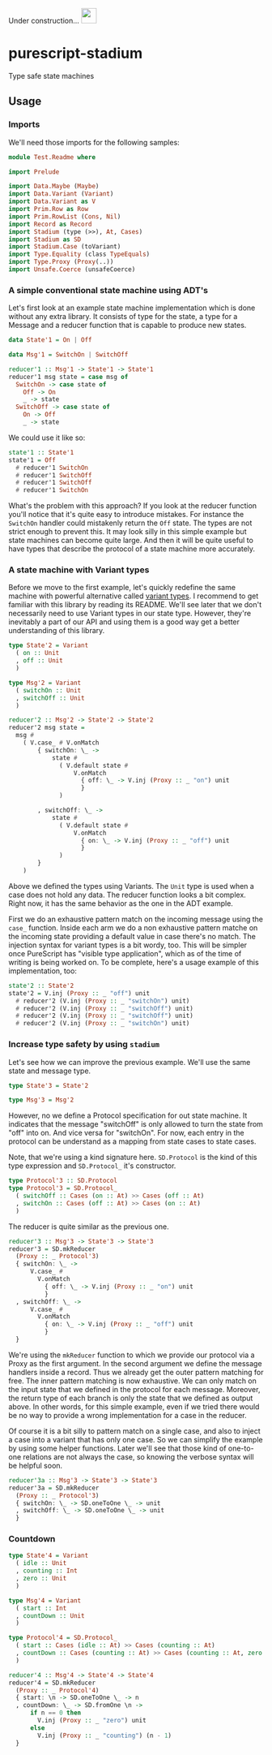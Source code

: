 Under construction... <img
src="https://media.tenor.com/MRCIli40TYoAAAAi/under-construction90s-90s.gif" width="30">

# purescript-stadium
Type safe state machines 

## Usage
### Imports
We'll need those imports for the following samples: 
```hs
module Test.Readme where

import Prelude

import Data.Maybe (Maybe)
import Data.Variant (Variant)
import Data.Variant as V
import Prim.Row as Row
import Prim.RowList (Cons, Nil)
import Record as Record
import Stadium (type (>>), At, Cases)
import Stadium as SD
import Stadium.Case (toVariant)
import Type.Equality (class TypeEquals)
import Type.Proxy (Proxy(..))
import Unsafe.Coerce (unsafeCoerce)
```
### A simple conventional state machine using ADT's
Let's first look at an example state machine implementation which is done
without any extra library.
It consists of type for the state, a type for a Message and a reducer
function that is capable to produce new states.
```hs
data State'1 = On | Off

data Msg'1 = SwitchOn | SwitchOff

reducer'1 :: Msg'1 -> State'1 -> State'1
reducer'1 msg state = case msg of
  SwitchOn -> case state of
    Off -> On
    _ -> state
  SwitchOff -> case state of
    On -> Off
    _ -> state
```
We could use it like so:
```hs
state'1 :: State'1
state'1 = Off
  # reducer'1 SwitchOn
  # reducer'1 SwitchOff
  # reducer'1 SwitchOff
  # reducer'1 SwitchOn
```
What's the problem with this approach? If you look at the reducer function
you'll notice that it's quite easy to introduce mistakes. For instance the
`SwitchOn` handler could mistakenly return the `Off` state. The types are not
strict enough to prevent this. It may look silly in this simple example but
state machines can become quite large. And then it will be quite useful to
have types that describe the protocol of a state machine more accurately. 

### A state machine with Variant types
Before we move to the first example, let's quickly redefine the same machine
with powerful alternative called [variant
types](https://github.com/natefaubion/purescript-variant). I recommend to get
familiar with this library by reading its README. We'll see later that we
don't necessarily need to use Variant types in our state type. However,
they're inevitably a part of our API and using them is a good way get a
better understanding of this library.
```hs
type State'2 = Variant
  ( on :: Unit
  , off :: Unit
  )

type Msg'2 = Variant
  ( switchOn :: Unit
  , switchOff :: Unit
  )

reducer'2 :: Msg'2 -> State'2 -> State'2
reducer'2 msg state =
  msg #
    ( V.case_ # V.onMatch
        { switchOn: \_ ->
            state #
              ( V.default state #
                  V.onMatch
                    { off: \_ -> V.inj (Proxy :: _ "on") unit
                    }
              )

        , switchOff: \_ ->
            state #
              ( V.default state #
                  V.onMatch
                    { on: \_ -> V.inj (Proxy :: _ "off") unit
                    }
              )
        }
    )
```
Above we defined the types using Variants. The `Unit` type is used when a
case does not hold any data. The reducer function looks a bit complex. Right
now, it has the same behavior as the one in the ADT example.

First we do an exhaustive pattern match on the incoming message using the
`case_` function. Inside each arm we do a non exhaustive pattern matche on
the incoming state providing a default value in case there's no match. The
injection syntax for variant types is a bit wordy, too. This will be simpler once
PureScript has "visible type application", which as of the time of writing is
being worked on.
To be complete, here's a usage example of this implementation, too:
```hs
state'2 :: State'2
state'2 = V.inj (Proxy :: _ "off") unit
  # reducer'2 (V.inj (Proxy :: _ "switchOn") unit)
  # reducer'2 (V.inj (Proxy :: _ "switchOff") unit)
  # reducer'2 (V.inj (Proxy :: _ "switchOff") unit)
  # reducer'2 (V.inj (Proxy :: _ "switchOn") unit)
```
### Increase type safety by using `stadium` 
Let's see how we can improve the previous example. We'll use the same state
and message type.
```hs
type State'3 = State'2

type Msg'3 = Msg'2
```
However, no we define a Protocol specification for out state machine. It
indicates that the message "switchOff" is only allowed to turn the state from
"off" into on. And vice versa for "switchOn". For now, each entry in the
protocol can be understand as a mapping from state cases to state cases.

Note, that we're using a kind signature here. `SD.Protocol` is the kind of
this type expression and `SD.Protocol_` it's constructor.
```hs
type Protocol'3 :: SD.Protocol
type Protocol'3 = SD.Protocol_
  ( switchOff :: Cases (on :: At) >> Cases (off :: At)
  , switchOn :: Cases (off :: At) >> Cases (on :: At)
  )
```
The reducer is quite similar as the previous one.
```hs
reducer'3 :: Msg'3 -> State'3 -> State'3
reducer'3 = SD.mkReducer
  (Proxy :: _ Protocol'3)
  { switchOn: \_ ->
      V.case_ #
        V.onMatch
          { off: \_ -> V.inj (Proxy :: _ "on") unit
          }
  , switchOff: \_ ->
      V.case_ #
        V.onMatch
          { on: \_ -> V.inj (Proxy :: _ "off") unit
          }
  }
```
We're using the `mkReducer` function to which we provide our protocol via a
Proxy as the first argument. In the second argument we define the message
handlers inside a record. Thus we already get the outer pattern matching for
free. The inner pattern matching is now exhaustive. We can only match on the
input state that we defined in the protocol for each message. Moreover, the
return type of each branch is only the state that we defined as output above.
In other words, for this simple example, even if we tried there would be no
way to provide a wrong implementation for a case in the reducer.

Of course it is a bit silly to pattern match on a single case, and also to
inject a case into a variant that has only one case. So we can simplify the
example by using some helper functions. Later we'll see that those kind of
one-to-one relations are not always the case, so knowing the verbose syntax
will be helpful soon.
```hs
reducer'3a :: Msg'3 -> State'3 -> State'3
reducer'3a = SD.mkReducer
  (Proxy :: _ Protocol'3)
  { switchOn: \_ -> SD.oneToOne \_ -> unit
  , switchOff: \_ -> SD.oneToOne \_ -> unit
  }
```
### Countdown
```hs
type State'4 = Variant
  ( idle :: Unit
  , counting :: Int
  , zero :: Unit
  )

type Msg'4 = Variant
  ( start :: Int
  , countDown :: Unit
  )

type Protocol'4 = SD.Protocol_
  ( start :: Cases (idle :: At) >> Cases (counting :: At)
  , countDown :: Cases (counting :: At) >> Cases (counting :: At, zero :: At)
  )

reducer'4 :: Msg'4 -> State'4 -> State'4
reducer'4 = SD.mkReducer
  (Proxy :: _ Protocol'4)
  { start: \n -> SD.oneToOne \_ -> n
  , countDown: \_ -> SD.fromOne \n ->
      if n == 0 then
        V.inj (Proxy :: _ "zero") unit
      else
        V.inj (Proxy :: _ "counting") (n - 1)
  }
```
